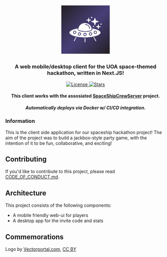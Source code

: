 
<div align="center">
    <h1>
        <img width="30%" src="LogoBanner.jpg?raw=true" style="align="center">
        <br>
    </h1>
    <h3>A web mobile/desktop client for the UOA space-themed hackathon, written in Next.JS!</h3>
    <p>
        <a href="https://github.com/ExceptionHandlersUOA/SpaceshipCrewGameNew/blob/master/LICENSE.md">
            <img alt="License" src="https://img.shields.io/github/license/exceptionhandlersuoa/spaceshipcrewgamenew?label=License&style=for-the-badge">
        </a>
        <a href="https://github.com/ExceptionHandlersUOA/SpaceshipCrewGameNew">
            <img alt="Stars" src="https://img.shields.io/github/stars/exceptionhandlersuoa/spaceshipcrewgamenew?color=gold&style=for-the-badge">
        </a>
    </p>
    <h4>This client works with the assosiated <a href="https://github.com/ExceptionHandlersUOA/SpaceShipCrewServer">SpaceShipCrewServer</a> project.</h4>
    <h5>Automatically deploys via Docker w/ CI/CD integration.</h4>
</div>

### Information

This is the client side application for our spaceship hackathon project! The aim of the project was to build a jackbox-style party game, with the intention of it to be fun, collaborative, and exciting!

## Contributing

If you'd like to contribute to this project, please read [CODE_OF_CONDUCT.md](CODE_OF_CONDUCT.md).

## Architecture

This project consists of the following components:

* A mobile friendly web-ui for players
* A desktop app for the invite code and stats

## Commemorations

Logo by <a href=" https://www.vectorportal.com" >Vectorportal.com</a>,  <a class="external text" href="https://creativecommons.org/licenses/by/4.0/" >CC BY</a>

